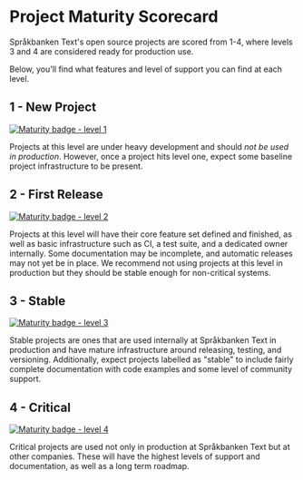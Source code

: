 # Project Maturity Scorecard

Språkbanken Text's open source projects are scored from 1-4, where levels 3 and 4 are considered ready for production use.

Below, you'll find what features and level of support you can find at each level.

## 1 - New Project

[![Maturity badge - level 1](https://img.shields.io/badge/Maturity-Level%201%20--%20New%20Project-yellow.svg)](https://github.com/spraakbanken/getting-started/blob/main/scorecard.md)

Projects at this level are under heavy development and should _not be used in production_. However, once a project hits level one, expect some baseline project infrastructure to be present.

## 2 - First Release

[![Maturity badge - level 2](https://img.shields.io/badge/Maturity-Level%202%20--%20First%20Release-yellowgreen.svg)](https://github.com/spraakbanken/getting-started/blob/main/scorecard.md)

Projects at this level will have their core feature set defined and finished, as well as basic
infrastructure such as CI, a test suite, and a dedicated owner internally. Some documentation may be incomplete, and automatic releases may not yet be in place. We recommend not using projects at
this level in production but they should be stable enough for non-critical systems.

## 3 - Stable

[![Maturity badge - level 3](https://img.shields.io/badge/Maturity-Level%203%20--%20Stable-green.svg)](https://github.com/spraakbanken/getting-started/blob/main/scorecard.md)

Stable projects are ones that are used internally at Språkbanken Text in production and have mature
infrastructure around releasing, testing, and versioning. Additionally, expect projects labelled
as "stable" to include fairly complete documentation with code examples and some level of
community support.

## 4 - Critical

[![Maturity badge - level 4](https://img.shields.io/badge/Maturity-Level%204%20--%20Critical-brightgreen.svg)](https://github.com/spraakbanken/getting-started/blob/main/scorecard.md)

Critical projects are used not only in production at Språkbanken Text but at other companies. These will
have the highest levels of support and documentation, as well as a long term roadmap.
